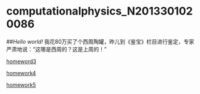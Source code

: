 # computationalphysics_N2013301020086
##*Hello world!*
我花80万买了个西周陶罐，昨儿到《鉴宝》栏目进行鉴定，专家严肃地说：“这哪是西周的？这是上周的！”

[homeword3](https://github.com/qinxiaochord/computationalphysics_N2013301020086/blob/master/homework3/homework3.md)

[homework4](https://github.com/qinxiaochord/computationalphysics_N2013301020086/blob/master/homework4/homework4.md)

[homework5](https://www.zybuluo.com/samuelstark/note/324616)
